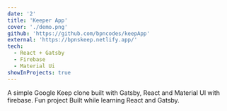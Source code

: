 ```yaml
---
date: '2'
title: 'Keeper App'
cover: './demo.png'
github: 'https://github.com/bpncodes/keepApp'
external: 'https://bpnskeep.netlify.app/'
tech:
  - React + Gatsby
  - Firebase
  - Material Ui
showInProjects: true
---
```


A simple Google Keep clone built with Gatsby, React and Material UI with firebase. Fun project Built while learning React and Gatsby.

